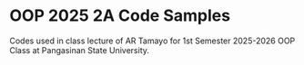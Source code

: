 
# OOP 2025 2A Code Samples


Codes used in class lecture of AR Tamayo for 1st Semester 2025-2026 OOP Class at Pangasinan State University.

